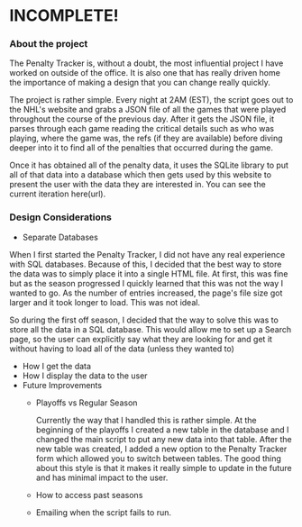 # INCOMPLETE!

### About the project

The Penalty Tracker is, without a doubt, the most influential project I have worked on outside of the office. It is also one that has really driven home the importance of making a design that you can change really quickly.

The project is rather simple. Every night at 2AM (EST), the script goes out to the NHL's website and grabs a JSON file of all the games that were played throughout the course of the previous day. After it gets the JSON file, it parses through each game reading the critical details such as who was playing, where the game was, the refs (if they are available) before diving deeper into it to find all of the penalties that occurred during the game.

Once it has obtained all of the penalty data, it uses the SQLite library to put all of that data into a database which then gets used by this website to present the user with the data they are interested in. You can see the current iteration here(url).

### Design Considerations

* Separate Databases

When I first started the Penalty Tracker, I did not have any real experience with SQL databases. Because of this, I decided that the best way to store the data was to simply place it into a single HTML file. At first, this was fine but as the season progressed I quickly learned that this was not the way I wanted to go. As the number of entries increased, the page's file size got larger and it took longer to load. This was not ideal.

So during the first off season, I decided that the way to solve this was to store all the data in a SQL database. This would allow me to set up a Search page, so the user can explicitly say what they are looking for and get it without having to load all of the data (unless they wanted to)

* How I get the data
* How I display the data to the user
* Future Improvements
  * Playoffs vs Regular Season

    Currently the way that I handled this is rather simple. At the beginning of the playoffs I created a new table in the database and I changed the main script to put any new data into that table. After the new table was created, I added a new option to the Penalty Tracker form which allowed you to switch between tables. The good thing about this style is that it makes it really simple to update in the future and has minimal impact to the user.

  * How to access past seasons
  * Emailing when the script fails to run.
